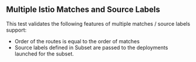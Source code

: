 ## Multiple Istio Matches and Source Labels

This test validates the following features of multiple matches / source labels support:

* Order of the routes is equal to the order of matches
* Source labels defined in Subset are passed to the deployments launched for the subset.
